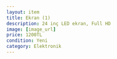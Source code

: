 ```yaml
---
layout: item
title: Ekran (1)
description: 24 inç LED ekran, Full HD
image: [image_url]
price: 1200TL
condition: Yeni
category: Elektronik
---
```

